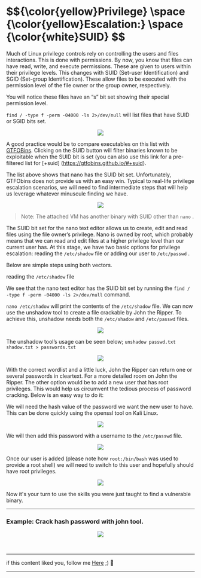<h1>$${\color{yellow}Privilege} \space {\color{yellow}Escalation:} \space {\color{white}SUID} $$</h1>

Much of Linux privilege controls rely on controlling the users and files interactions. This is done with permissions. By now, you know that files can have read, write, and execute permissions. These are given to users within their privilege levels. This changes with SUID (Set-user Identification) and SGID (Set-group Identification). These allow files to be executed with the permission level of the file owner or the group owner, respectively.

You will notice these files have an “s” bit set showing their special permission level.

```find / -type f -perm -04000 -ls 2>/dev/null``` will list files that have SUID or SGID bits set.

<p align="center">
<img src="https://github.com/4bo4yman/Privilege-Escalation/assets/156849852/1af7d434-06fe-47f9-8cfa-dd5a107cb3f4">
</p>

A good practice would be to compare executables on this list with [GTFOBins](https://gtfobins.github.io). Clicking on the SUID button will filter binaries known to be exploitable when the SUID bit is set (you can also use this link for a pre-filtered list for [+suid] (https://gtfobins.github.io/#+suid).


The list above shows that nano has the SUID bit set. Unfortunately, GTFObins does not provide us with an easy win. Typical to real-life privilege escalation scenarios, we will need to find intermediate steps that will help us leverage whatever minuscule finding we have.

<p align="center">
<img src="https://github.com/4bo4yman/Privilege-Escalation/assets/156849852/46d1b365-ec26-4571-9aaf-0fa39f7de318">
</p>

> Note: The attached VM has another binary with SUID other than ```nano``` .

The SUID bit set for the nano text editor allows us to create, edit and read files using the file owner’s privilege. Nano is owned by root, which probably means that we can read and edit files at a higher privilege level than our current user has. At this stage, we have two basic options for privilege escalation: reading the ```/etc/shadow``` file or adding our user to ```/etc/passwd``` .

Below are simple steps using both vectors.

reading the ```/etc/shadow``` file

We see that the nano text editor has the SUID bit set by running the ```find / -type f -perm -04000 -ls 2>/dev/null``` command.

```nano /etc/shadow``` will print the contents of the ```/etc/shadow``` file. We can now use the unshadow tool to create a file crackable by John the Ripper. To achieve this, unshadow needs both the ```/etc/shadow``` and ```/etc/passwd``` files.


<p align="center">
<img src="https://github.com/4bo4yman/Privilege-Escalation/assets/156849852/d5d2e340-6cb1-4204-ba70-2667406f4e6c">
</p>

The unshadow tool’s usage can be seen below;
```unshadow passwd.txt shadow.txt > passwords.txt```

<p align="center">
<img src="https://github.com/4bo4yman/Privilege-Escalation/assets/156849852/e3b4cea2-9ec0-4188-a83b-ca314a298ab4">
</p>

With the correct wordlist and a little luck, John the Ripper can return one or several passwords in cleartext. For a more detailed room on John the Ripper.
The other option would be to add a new user that has root privileges. This would help us circumvent the tedious process of password cracking. Below is an easy way to do it:


We will need the hash value of the password we want the new user to have. This can be done quickly using the openssl tool on Kali Linux.


<p align="center">
<img src="https://github.com/4bo4yman/Privilege-Escalation/assets/156849852/fa560c56-f8bd-445b-90c8-c841d1f4e1b1">
</p>

 We will then add this password with a username to the ```/etc/passwd``` file.

<p align="center">
<img src="https://github.com/4bo4yman/Privilege-Escalation/assets/156849852/fc855e9f-c31b-434f-8592-532304d58011">
</p>

Once our user is added (please note how ```root:/bin/bash``` was used to provide a root shell) we will need to switch to this user and hopefully should have root privileges. 

<p align="center">
<img src="https://github.com/4bo4yman/Privilege-Escalation/assets/156849852/f2300170-1d97-480f-b662-3ac8825c732a">
</p>

Now it's your turn to use the skills you were just taught to find a vulnerable binary.

*******

### Example: Crack hash password with john tool.

<p align="center">
<img src="https://github.com/4bo4yman/Privilege-Escalation/assets/156849852/bf1598ef-9736-4aeb-a23e-797d47704101">
</p>

<br>

******
if this content liked you, follow me [Here](https://github.com/4bo4yman) ;) :tada:
*****






 
